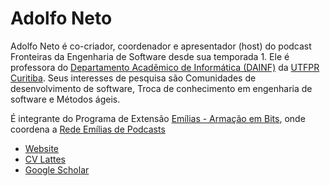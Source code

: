 # Adolfo Neto



Adolfo Neto é co-criador, coordenador e apresentador (host) do podcast Fronteiras da Engenharia de Software desde sua temporada 1. 
Ele é professora do [Departamento Acadêmico de Informática (DAINF)](https://utfpr.curitiba.br/dainf) da [UTFPR Curitiba](https://www.utfpr.edu.br/campus/curitiba). Seus interesses de pesquisa são Comunidades de desenvolvimento de software, Troca de conhecimento em engenharia de software e Métodos ágeis.

É integrante do Programa de Extensão [Emílias - Armação em Bits](https://utfpr.curitiba.br/emilias/), onde coordena a [Rede Emílias de Podcasts](https://fronteirases.github.io/redeemilias/)


- [Website](https://adolfont.github.io/)
- [CV Lattes](http://lattes.cnpq.br/0071119715272492)
- [Google Scholar](https://scholar.google.com.br/citations?user=R7hC3-wAAAAJ)
